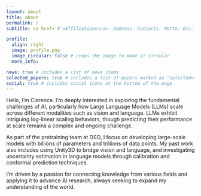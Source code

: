 ```yaml
---
layout: about
title: about
permalink: /
subtitle: <a href='#'>Affiliations</a>. Address. Contacts. Motto. Etc.

profile:
  align: right
  image: profile.png
  image_circular: false # crops the image to make it circular
  more_info: 

news: true # includes a list of news items
selected_papers: true # includes a list of papers marked as "selected={true}"
social: true # includes social icons at the bottom of the page
---
```


Hello, I’m Clarence. I’m deeply interested in exploring the fundamental challenges of AI, particularly how Large Language Models (LLMs) scale across different modalities such as vision and language. LLMs exhibit intriguing log-linear scaling behaviors, though predicting their performance at scale remains a complex and ongoing challenge.

As part of the pretraining team at DSO, I focus on developing large-scale models with billions of parameters and trillions of data points. My past work also includes using Unity3D to bridge vision and language, and investigating uncertainty estimation in language models through calibration and conformal prediction techniques.

I’m driven by a passion for connecting knowledge from various fields and applying it to advance AI research, always seeking to expand my understanding of the world.
